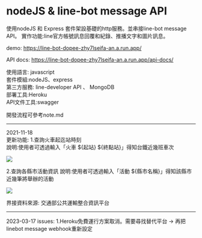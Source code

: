 # nodeJS & line-bot message API
使用nodeJS 和 Express 套件架設基礎的http服務。並串接line-bot message API。
實作功能:line官方帳號訊息回覆和紀錄、推播文字和圖片訊息。

demo: https://line-bot-dopee-zhy7lseifa-an.a.run.app/   

API docs: https://line-bot-dopee-zhy7lseifa-an.a.run.app/api-docs/

使用語言: javascript   
套件模組:nodeJS、express   
第三方服務: line-developer API 、 MongoDB   
部署工具:Heroku   
API文件工具:swagger   

開發流程可參考note.md

----
2021-11-18    
更新功能: 
1.查詢火車起迄站時刻     
說明:使用者可透過輸入「火車 ${起站} ${終點站}」得知台鐵近幾班車次      

![](https://i.imgur.com/TC4OTQD.jpg)

2.查詢各縣市活動資訊
說明:使用者可透過輸入「活動 ${縣市名稱}」得知該縣市近幾筆將舉辦的活動      

![](https://i.imgur.com/VOptuwr.jpg)

界接資料來源: 交通部公共運輸整合資訊平台

----

2023-03-17
issues:
1.Heroku免費運行方案取消。需要尋找替代平台
-> 再把linebot message webhook重新設定
